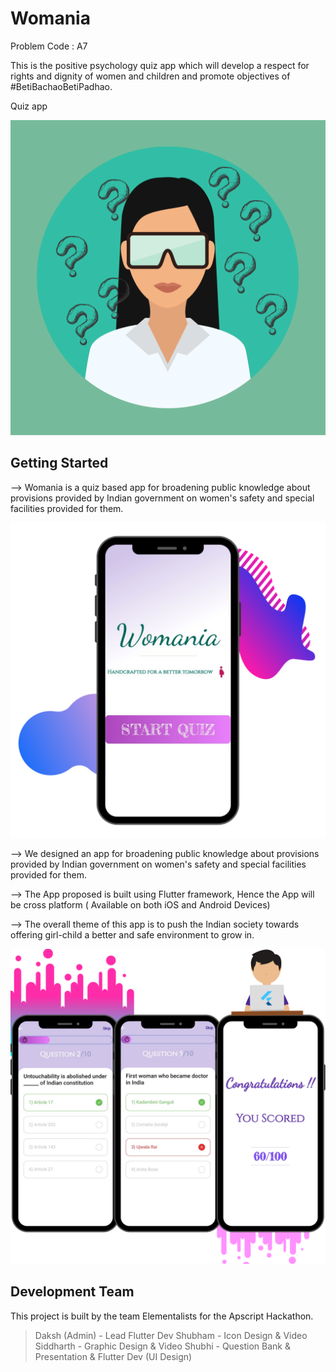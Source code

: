
# Womania

Problem Code : A7

This is the positive psychology quiz app which will develop a respect for rights and dignity of women and children and promote objectives of #BetiBachaoBetiPadhao.

Quiz app 

![App Icon](https://raw.githubusercontent.com/mrcodefrost/A7_Elementalists/main/Extras/Icon%20Image.png)


## Getting Started

--> Womania is a quiz based app for broadening public knowledge about provisions provided by Indian government on women's safety and special facilities provided for them.

![Welcome Scr](https://raw.githubusercontent.com/mrcodefrost/A7_Elementalists/main/Extras/7.png)

--> We designed an app for broadening public knowledge about provisions provided by Indian government on women's safety and special facilities provided for them.

--> The App proposed is built using Flutter framework, Hence the App will be cross platform ( Available on both iOS and Android Devices)

--> The overall theme of this app is to push the Indian society towards offering girl-child a better and safe environment to grow in.

![UI](https://raw.githubusercontent.com/mrcodefrost/A7_Elementalists/main/Extras/8.png)

## Development Team

This project is built by the team Elementalists for the Apscript Hackathon.
> Daksh (Admin) - Lead Flutter Dev
> Shubham - Icon Design & Video
> Siddharth - Graphic Design & Video
> Shubhi - Question Bank & Presentation & Flutter Dev (UI Design)